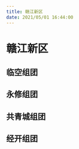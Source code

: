 ```yaml
---
title: 赣江新区
date: 2021/05/01 16:44:00
---
```


# 赣江新区

## 临空组团

## 永修组团

## 共青城组团

## 经开组团
